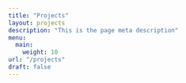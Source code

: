 ```yaml
---
title: "Projects"
layout: projects
description: "This is the page meta description"
menu:
  main:
    weight: 10
url: "/projects"
draft: false
---
```



